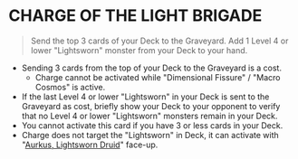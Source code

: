 # CHARGE OF THE LIGHT BRIGADE

> Send the top 3 cards of your Deck to the Graveyard. Add 1 Level 4 or lower "Lightsworn" monster from your Deck to your hand.

*   Sending 3 cards from the top of your Deck to the Graveyard is a cost.
    *   Charge cannot be activated while "Dimensional Fissure" / "Macro Cosmos" is active.
*   If the last Level 4 or lower "Lightsworn" in your Deck is sent to the Graveyard as cost, briefly show your Deck to your opponent to verify that no Level 4 or lower "Lightsworn" monsters remain in your Deck.
*   You cannot activate this card if you have 3 or less cards in your Deck.
*   Charge does not target the "Lightsworn" in Deck, it can activate with "[Aurkus, Lightsworn Druid](https://yugipedia.com/wiki/Aurkus,_Lightsworn_Druid)" face-up.

